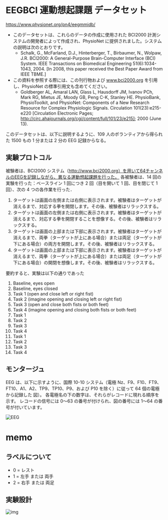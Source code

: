 # EEGBCI 運動想起課題 データセット

https://www.physionet.org/pn4/eegmmidb/

- このデータセットは、これらのデータの作成に使用された BCI2000 計測システムの開発者によって作成され、PhysioNet に提供されました。システムの説明は次のとおりです。
  - Schalk, G., McFarland, D.J., Hinterberger, T., Birbaumer, N., Wolpaw, J.R. BCI2000: A General-Purpose Brain-Computer Interface (BCI) System. IEEE Transactions on Biomedical Engineering 51(6):1034-1043, 2004. [In 2008, this paper received the Best Paper Award from IEEE TBME.]
- この資料を参照する際には、この刊行物および www.bci2000.org を引用し、PhysioNet の標準引用文も含めてください。
  - Goldberger AL, Amaral LAN, Glass L, Hausdorff JM, Ivanov PCh, Mark RG, Mietus JE, Moody GB, Peng C-K, Stanley HE. PhysioBank, PhysioToolkit, and PhysioNet: Components of a New Research Resource for Complex Physiologic Signals. Circulation 101(23):e215-e220 [Circulation Electronic Pages; http://circ.ahajournals.org/cgi/content/full/101/23/e215]; 2000 (June 13).

このデータセットは、以下に説明するように、109 人のボランティアから得られた 1500 もの 1 分または 2 分の EEG 記録からなる。

## 実験プロトコル

被験者は、BCI2000 システム（http://www.bci2000.org）を用いて64チャンネルのEEGを記録しながら、異なる運動想起課題を行った。 各被験者は、14 回の実験を行った：ベースライン 1 回につき 2 回（目を開いて 1 回、目を閉じて 1 回）、次の 4 つの各作業を行った．

1. ターゲットは画面の左側または右側に表示されます。被験者はターゲットが消えるまで、対応する拳を開閉します。その後、被験者はリラックスする。
2. ターゲットは画面の左側または右側に表示されます。被験者はターゲットが消えるまで、対応する拳を開閉することを想像する。その後、被験者はリラックスする。
3. ターゲットは画面の上部または下部に表示されます。被験者はターゲットが消えるまで、両拳（ターゲットが上にある場合）または両足（ターゲットが下にある場合）の両方を開閉します。その後、被験者はリラックスする。
4. ターゲットは画面の上部または下部に表示されます。被験者はターゲットが消えるまで、両拳（ターゲットが上にある場合）または両足（ターゲットが下にある場合）の開閉を想像します。その後、被験者はリラックスする。

要約すると、実験は以下の通りであった

1. Baseline, eyes open
1. Baseline, eyes closed
1. Task 1 (open and close left or right fist)
1. Task 2 (imagine opening and closing left or right fist)
1. Task 3 (open and close both fists or both feet)
1. Task 4 (imagine opening and closing both fists or both feet)
1. Task 1
1. Task 2
1. Task 3
1. Task 4
1. Task 1
1. Task 2
1. Task 3
1. Task 4

## モンタージュ

EEG は、以下に示すように、国際 10-10 システム（電極 Nz、F9、F10、FT9、FT10、A1、A2、TP9、TP10、P9、および P10 を除く）に従って 64 個の電極から記録した 図）。 各電極名の下の数字は、それらがレコードに現れる順序を示す。 レコードの信号には 0〜63 の番号が付けられ、図の番号には 1〜64 の番号が付いています。

![EEG](https://www.physionet.org/pn4/eegmmidb/64_channel_sharbrough.png)

# memo

## ラベルについて

- 0 = レスト
- 1 = 左手 または 両手
- 2 = 右手 または 両足

## 実験設計

![img](https://journals.plos.org/plosone/article/file?id=10.1371/journal.pone.0080886.g001&type=large)
